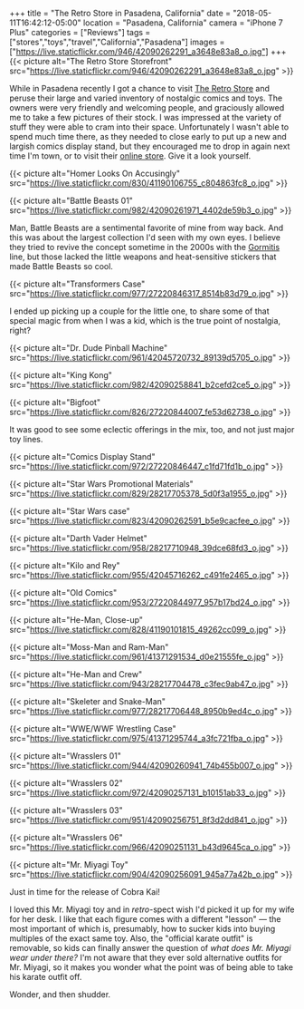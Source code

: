 +++
title = "The Retro Store in Pasadena, California"
date = "2018-05-11T16:42:12-05:00"
location = "Pasadena, California"
camera = "iPhone 7 Plus"
categories = ["Reviews"]
tags = ["stores","toys","travel","California","Pasadena"]
images = ["https://live.staticflickr.com/946/42090262291_a3648e83a8_o.jpg"]
+++
{{< picture alt="The Retro Store Storefront" src="https://live.staticflickr.com/946/42090262291_a3648e83a8_o.jpg" >}}
<!--more-->

While in Pasadena recently I got a chance to visit [The Retro Store](http://www.retrostoreonline.com) and peruse their large and varied inventory of nostalgic comics and toys. The owners were very friendly and welcoming people, and graciously allowed me to take a few pictures of their stock. I was impressed at the variety of stuff they were able to cram into their space. Unfortunately I wasn't able to spend much time there, as they needed to close early to put up a new and largish comics display stand, but they encouraged me to drop in again next time I'm town, or to visit their [online store](http://www.retrostoreonline.com/shop.html). Give it a look yourself.

{{< picture alt="Homer Looks On Accusingly" src="https://live.staticflickr.com/830/41190106755_c804863fc8_o.jpg" >}}

{{< picture alt="Battle Beasts 01" src="https://live.staticflickr.com/982/42090261971_4402de59b3_o.jpg" >}}
           
Man, Battle Beasts are a sentimental favorite of mine from way back. And this was about the largest collection I'd seen with my own eyes. I believe they tried to revive the concept sometime in the 2000s with the [Gormitis](https://en.wikipedia.org/wiki/Gormiti) line, but those lacked the little weapons and heat-sensitive stickers that made Battle Beasts so cool.

{{< picture alt="Transformers Case" src="https://live.staticflickr.com/977/27220846317_8514b83d79_o.jpg" >}}

I ended up picking up a couple for the little one, to share some of that special magic from when I was a kid, which is the true point of nostalgia, right?
           
{{< picture alt="Dr. Dude Pinball Machine" src="https://live.staticflickr.com/961/42045720732_89139d5705_o.jpg" >}}

{{< picture alt="King Kong" src="https://live.staticflickr.com/982/42090258841_b2cefd2ce5_o.jpg" >}}

{{< picture alt="Bigfoot" src="https://live.staticflickr.com/826/27220844007_fe53d62738_o.jpg" >}}

It was good to see some eclectic offerings in the mix, too, and not just major toy lines.
           
{{< picture alt="Comics Display Stand" src="https://live.staticflickr.com/972/27220846447_c1fd71fd1b_o.jpg" >}}

{{< picture alt="Star Wars Promotional Materials" src="https://live.staticflickr.com/829/28217705378_5d0f3a1955_o.jpg" >}}

{{< picture alt="Star Wars case" src="https://live.staticflickr.com/823/42090262591_b5e9cacfee_o.jpg" >}}

{{< picture alt="Darth Vader Helmet" src="https://live.staticflickr.com/958/28217710948_39dce68fd3_o.jpg" >}}

{{< picture alt="Kilo and Rey" src="https://live.staticflickr.com/955/42045716262_c491fe2465_o.jpg" >}}

{{< picture alt="Old Comics" src="https://live.staticflickr.com/953/27220844977_957b17bd24_o.jpg" >}}

{{< picture alt="He-Man, Close-up" src="https://live.staticflickr.com/828/41190101815_49262cc099_o.jpg" >}}

{{< picture alt="Moss-Man and Ram-Man" src="https://live.staticflickr.com/961/41371291534_d0e21555fe_o.jpg" >}}

{{< picture alt="He-Man and Crew" src="https://live.staticflickr.com/943/28217704478_c3fec9ab47_o.jpg" >}}

{{< picture alt="Skeleter and Snake-Man" src="https://live.staticflickr.com/977/28217706448_8950b9ed4c_o.jpg" >}}

{{< picture alt="WWE/WWF Wrestling Case" src="https://live.staticflickr.com/975/41371295744_a3fc721fba_o.jpg" >}}

{{< picture alt="Wrasslers 01" src="https://live.staticflickr.com/944/42090260941_74b455b007_o.jpg" >}}

{{< picture alt="Wrasslers 02" src="https://live.staticflickr.com/972/42090257131_b10151ab33_o.jpg" >}}

{{< picture alt="Wrasslers 03" src="https://live.staticflickr.com/951/42090256751_8f3d2dd841_o.jpg" >}}

{{< picture alt="Wrasslers 06" src="https://live.staticflickr.com/966/42090251131_b43d9645ca_o.jpg" >}}

{{< picture alt="Mr. Miyagi Toy" src="https://live.staticflickr.com/904/42090256091_945a77a42b_o.jpg" >}}
           
Just in time for the release of Cobra Kai! 

I loved this Mr. Miyagi toy and in *retro*-spect wish I'd picked it up for my wife for her desk. I like that each figure comes with a different "lesson" — the most important of which is, presumably, how to sucker kids into buying multiples of the exact same toy. Also, the "official karate outfit" is removable, so kids can finally answer the question of *what does Mr. Miyagi wear under there?* I'm not aware that they ever sold alternative outfits for Mr. Miyagi, so it makes you wonder what the point was of being able to take his karate outfit off.

Wonder, and then shudder.


